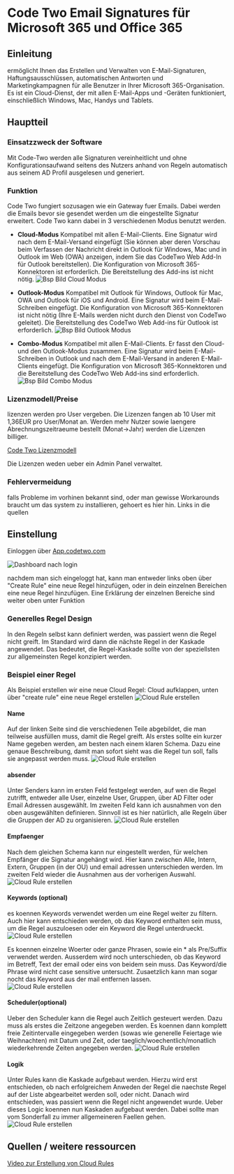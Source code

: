 # Code Two Email Signatures für Microsoft 365 und Office 365

## Einleitung

ermöglicht Ihnen das Erstellen und Verwalten von E-Mail-Signaturen, Haftungsausschlüssen, automatischen Antworten und Marketingkampagnen für alle Benutzer in Ihrer Microsoft 365-Organisation. Es ist ein Cloud-Dienst, der mit allen E-Mail-Apps und -Geräten funktioniert, einschließlich Windows, Mac, Handys und Tablets.

## Hauptteil

### Einsatzzweck der Software

Mit Code-Two werden alle Signaturen vereinheitlicht und ohne Konfigurationsaufwand seitens des Nutzers anhand von Regeln automatisch aus seinem AD Profil ausgelesen und generiert.

### Funktion

Code Two fungiert sozusagen wie ein Gateway fuer Emails. Dabei werden die Emails bevor sie gesendet werden um die eingestellte Signatur erweitert. Code Two kann dabei in 3 verschiedenen Modus benutzt werden.

- **Cloud-Modus**
Kompatibel mit allen E-Mail-Clients. Eine Signatur wird nach dem E-Mail-Versand eingefügt (Sie können aber deren Vorschau beim Verfassen der Nachricht direkt in Outlook für Windows, Mac und in Outlook im Web (OWA) anzeigen, indem Sie das CodeTwo Web Add-In für Outlook bereitstellen). Die Konfiguration von Microsoft 365-Konnektoren ist erforderlich. Die Bereitstellung des Add-ins ist nicht nötig.
![Bsp Bild Cloud Modus](/bilder/CodeTwo/cloudmodus.png "cloud Modus")

- **Outlook-Modus**
Kompatibel mit Outlook für Windows, Outlook für Mac, OWA und Outlook für iOS und Android. Eine Signatur wird beim E-Mail-Schreiben eingefügt. Die Konfiguration von Microsoft 365-Konnektoren ist nicht nötig (Ihre E-Mails werden nicht durch den Dienst von CodeTwo geleitet). Die Bereitstellung des CodeTwo Web Add-ins für Outlook ist erforderlich.
![Bsp Bild Outlook Modus](/bilder/CodeTwo/outlookmodus.png "Outlook Modus")

- **Combo-Modus**
Kompatibel mit allen E-Mail-Clients. Er fasst den Cloud- und den Outlook-Modus zusammen. Eine Signatur wird beim E-Mail-Schreiben in Outlook und nach dem E-Mail-Versand in anderen E-Mail-Clients eingefügt. Die Konfiguration von Microsoft 365-Konnektoren und die Bereitstellung des CodeTwo Web Add-ins sind erforderlich.
![Bsp Bild Combo Modus](bilder/CodeTwo/combomodus.png "combo Modus")

### Lizenzmodell/Preise

lizenzen werden pro User vergeben. Die Lizenzen fangen ab 10 User mit 1,36EUR pro User/Monat an.
Werden mehr Nutzer sowie laengere Abrechnungszeitraeume bestellt (Monat->Jahr) werden die Lizenzen billiger.

[Code Two Lizenzmodell](https://www.codetwo.de/email-signatures/preise#scrollTo)

Die Lizenzen weden ueber ein Admin Panel verwaltet.

### Fehlervermeidung

falls Probleme im vorhinen bekannt sind, oder man gewisse Workarounds braucht um das system zu installieren, gehoert es hier hin. Links in die quellen

## Einstellung

Einloggen über [App.codetwo.com](https://app.codetwo.com)

![Dashboard nach login](bilder/CodeTwo/Dashboard.png "Dashboard")

nachdem man sich eingeloggt hat, kann man entweder links oben über "Create Rule" eine neue Regel hinzufügen, oder in dein einzelnen Bereichen eine neue Regel hinzufügen.
Eine Erklärung der einzelnen Bereiche sind weiter oben unter Funktion

### Generelles Regel Design

In den Regeln selbst kann definiert werden, was passiert wenn die Regel nicht greift. Im Standard wird dann  die nächste Regel in der Kaskade angewendet. Das bedeutet, die Regel-Kaskade sollte von der speziellsten zur allgemeinsten Regel konzipiert werden.

### Beispiel einer Regel

Als Beispiel erstellen wir eine neue Cloud Regel:
Cloud aufklappen, unten über "create rule" eine neue Regel erstellen
![Cloud Rule erstellen](bilder/CodeTwo/createRule.png "create rule")

#### Name

Auf der linken Seite sind die verschiedenen Teile abgebildet, die man teilweise ausfüllen muss, damit die Regel greift.
Als erstes sollte ein kurzer Name gegeben werden, am besten nach einem klaren Schema.
Dazu eine genaue Beschreibung, damit man sofort sieht was die Regel tun soll, falls sie angepasst werden muss.
![Cloud Rule erstellen](bilder/CodeTwo/createRuleName.png "create rule")

#### absender

Unter Senders kann im ersten Feld festgelegt werden, auf wen die Regel zutrifft, entweder alle User, einzelne User, Gruppen, über AD Filter oder Email Adressen ausgewählt.
Im zweiten Feld kann ich ausnahmen von den oben ausgewählten definieren.
Sinnvoll ist es hier natürlich, alle Regeln über die Gruppen der AD zu organisieren.
![Cloud Rule erstellen](bilder/CodeTwo/createRuleSenders.png "create rule")

#### Empfaenger

Nach dem gleichen Schema kann nur eingestellt werden, für welchen Empfänger die Signatur angehängt wird. Hier kann zwischen Alle, Intern, Extern, Gruppen (in der OU) und email adressen unterschieden werden.
Im zweiten Feld wieder die Ausnahmen aus der vorherigen Auswahl.
![Cloud Rule erstellen](bilder/CodeTwo/createRuleRecipients.png "create rule")

#### Keywords (optional)

es koennen Keywords verwendet werden um eine Regel weiter zu filtern. Auch hier kann entschieden werden, ob das Keyword enthalten sein muss, um die Regel auszuloesen oder ein Keyword die Regel unterdrueckt.
![Cloud Rule erstellen](bilder/CodeTwo/createRuleKeywords.png "create rule")

Es koennen einzelne Woerter oder ganze Phrasen, sowie ein * als Pre/Suffix verwendet werden. Ausserdem wird noch unterschieden, ob das Keyword im Betreff, Text der email oder eins von beidem sein muss. Das Keyword/die Phrase wird nicht case sensitive untersucht.
Zusaetzlich kann man sogar nocht das Keyword aus der mail entfernen lassen.<br>
![Cloud Rule erstellen](bilder/CodeTwo/createRuleKeywords2.png "create rule")
<br>

#### Scheduler(optional)

Ueber den Scheduler kann die Regel auch Zeitlich gesteuert werden. Dazu muss als erstes die Zeitzone angegeben werden. Es koennen dann komplett freie Zeitintervalle eingegeben werden (sowas wie generelle Feiertage wie Weihnachten) mit Datum und Zeit, oder taeglich/woechentlich/monatlich wiederkehrende Zeiten angegeben werden.
![Cloud Rule erstellen](bilder/CodeTwo/createRuleScheduler.png "create rule")

#### Logik

Unter Rules kann die Kaskade aufgebaut werden. 
Hierzu wird erst entschieden, ob nach erfolgreichem Anweden der Regel die naechste Regel auf der Liste abgearbeitet werden soll, oder nicht.
Danach wird entschieden, was passiert wenn die Regel nicht angewendet wurde.
Ueber dieses Logic koennen nun Kaskaden aufgebaut werden. Dabei sollte man vom Sonderfall zu immer allgemeineren Faellen gehen.
![Cloud Rule erstellen](bilder/CodeTwo/createRuleLogic.png "create rule")

## Quellen / weitere ressourcen

[Video zur Erstellung von Cloud Rules](https://www.youtube.com/watch?v=MKc0JRd0B7s&t=85s)
